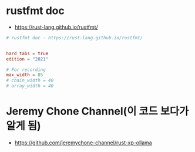 # rustfmt doc 

- https://rust-lang.github.io/rustfmt/

```toml
# rustfmt doc - https://rust-lang.github.io/rustfmt/


hard_tabs = true
edition = "2021"

# For recording
max_width = 85
# chain_width = 40
# array_width = 40
```

# Jeremy Chone Channel(이 코드 보다가 알게 됨)
- https://github.com/jeremychone-channel/rust-xp-ollama
